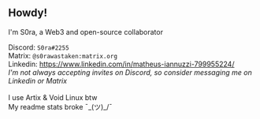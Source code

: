 ## Howdy!
I'm S0ra, a Web3 and open-source collaborator<br/>

Discord: `S0ra#2255`<br/>
Matrix: `@s0rawastaken:matrix.org`<br/>
Linkedin: https://www.linkedin.com/in/matheus-iannuzzi-799955224/<br>
_I'm not always accepting invites on Discord, so consider messaging me on Linkedin or Matrix_<br>
<br>
I use Artix & Void Linux btw
<br>
My readme stats broke ¯\_(ツ)_/¯
<br>
